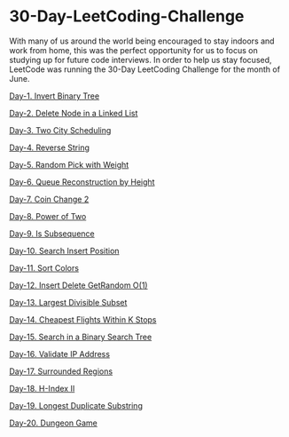 # 30-Day-LeetCoding-Challenge
With many of us around the world being encouraged to stay indoors and work from home, this was the perfect opportunity for us to focus on studying up for future code interviews. In order to help us stay focused, LeetCode was running the 30-Day LeetCoding Challenge for the month of June. 


[Day-1.  Invert Binary Tree](https://github.com/snehsagarajput/30-Day-LeetCoding-Challenge-June-2020/blob/master/1.%20Invert%20Binary%20Tree.cpp)

[Day-2.  Delete Node in a Linked List](https://github.com/snehsagarajput/30-Day-LeetCoding-Challenge-June-2020/blob/master/2.%20Delete%20Node%20in%20a%20Linked%20List.cpp)

[Day-3.  Two City Scheduling](https://github.com/snehsagarajput/30-Day-LeetCoding-Challenge-June-2020/blob/master/3.%20Two%20City%20Scheduling.cpp)

[Day-4.  Reverse String](https://github.com/snehsagarajput/30-Day-LeetCoding-Challenge-June-2020/blob/master/4.%20Reverse%20String.cpp)

[Day-5.  Random Pick with Weight](https://github.com/snehsagarajput/30-Day-LeetCoding-Challenge-June-2020/blob/master/5.%20Random%20Pick%20with%20Weight.cpp)

[Day-6.  Queue Reconstruction by Height](https://github.com/snehsagarajput/30-Day-LeetCoding-Challenge-June-2020/blob/master/6.%20Queue%20Reconstruction%20by%20Height.cpp)

[Day-7.  Coin Change 2](https://github.com/snehsagarajput/30-Day-LeetCoding-Challenge-June-2020/blob/master/7.%20Coin%20Change%202.cpp)

[Day-8.  Power of Two](https://github.com/snehsagarajput/30-Day-LeetCoding-Challenge-June-2020/blob/master/8.%20Power%20of%20Two.cpp)

[Day-9.  Is Subsequence](https://github.com/snehsagarajput/30-Day-LeetCoding-Challenge-June-2020/blob/master/9.%20Is%20Subsequence.cpp)

[Day-10. Search Insert Position](https://github.com/snehsagarajput/30-Day-LeetCoding-Challenge-June-2020/blob/master/10.%20Search%20Insert%20Position.cpp)

[Day-11. Sort Colors](https://github.com/snehsagarajput/30-Day-LeetCoding-Challenge-June-2020/blob/master/11.%20%20Sort%20Colors.cpp)

[Day-12. Insert Delete GetRandom O(1)](https://github.com/snehsagarajput/30-Day-LeetCoding-Challenge-June-2020/blob/master/12.%20Insert%20Delete%20GetRandom%20O(1).cpp)

[Day-13. Largest Divisible Subset](https://github.com/snehsagarajput/30-Day-LeetCoding-Challenge-June-2020/blob/master/13.%20Largest%20Divisible%20Subset.cpp)

[Day-14. Cheapest Flights Within K Stops](https://github.com/snehsagarajput/30-Day-LeetCoding-Challenge-June-2020/blob/master/14.%20Cheapest%20Flights%20Within%20K%20Stops.cpp)

[Day-15. Search in a Binary Search Tree](https://github.com/snehsagarajput/30-Day-LeetCoding-Challenge-June-2020/blob/master/15.%20Search%20in%20a%20Binary%20Search%20Tree.cpp)

[Day-16. Validate IP Address](https://github.com/snehsagarajput/30-Day-LeetCoding-Challenge-June-2020/blob/master/16.%20Validate%20IP%20Address.cpp)

[Day-17. Surrounded Regions](https://github.com/snehsagarajput/30-Day-LeetCoding-Challenge-June-2020/blob/master/17.%20Surrounded%20Regions.cpp)

[Day-18. H-Index II](https://github.com/snehsagarajput/30-Day-LeetCoding-Challenge-June-2020/blob/master/18.%20H-Index%20II.cpp)

[Day-19. Longest Duplicate Substring](https://github.com/snehsagarajput/30-Day-LeetCoding-Challenge-June-2020/blob/master/19.%20Longest%20Duplicate%20Substring.cpp)

[Day-20. Dungeon Game](https://github.com/snehsagarajput/30-Day-LeetCoding-Challenge-June-2020/blob/master/20.%20Dungeon%20Game.cpp)

